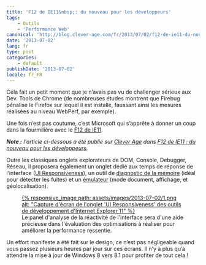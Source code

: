 ```yaml
---
title: 'F12 de IE11&nbsp;: du nouveau pour les développeurs'
tags:
    - Outils
    - 'Performance Web'
canonical: 'http://blog.clever-age.com/fr/2013/07/02/f12-de-ie11-du-nouveau-pour-les-developpeurs/'
date: '2013-07-02'
lang: fr
type: post
categories:
    - default
publishDate: '2013-07-02'
locale: fr_FR
---
```


Cela fait un petit moment que je n’avais pas vu de challenger sérieux aux Dev. Tools de Chrome (de nombreuses études montrent que Firebug pénalise le Firefox sur lequel il est installé, faussant ainsi les mesures réalisées au niveau WebPerf, par exemple).

Une fois n’est pas coutume, c’est Microsoft qui s’apprête à donner un coup dans la fourmilière avec le [F12 de IE11](http://msdn.microsoft.com/en-us/library/ie/bg182632(v=vs.85).aspx).

<!-- more -->

<em class="canonical">**Note&nbsp;:** l'article ci-dessous a été publié sur [Clever Age](http://www.clever-age.com/fr/) dans [F12 de IE11&nbsp;: du nouveau pour les développeurs](http://blog.clever-age.com/fr/2013/07/02/f12-de-ie11-du-nouveau-pour-les-developpeurs/).</em>

Outre les classiques onglets explorateurs de DOM, Console, Debugger, Réseau, il proposera également un onglet dédié aux temps de réponse de l’interface ([UI Responsiveness](http://msdn.microsoft.com/en-us/library/ie/dn255009(v=vs.85).aspx)), un outil de [diagnostic de la mémoire](http://msdn.microsoft.com/en-us/library/ie/dn255003(v=vs.85).aspx) (idéal pour détecter les fuites) et un [émulateur](http://msdn.microsoft.com/en-us/library/ie/dn255001(v=vs.85).aspx) (mode document, affichage, et géolocalisation).

<figure>
  <a data-featherlight="image" href="/assets/images/2013-07-02/1.png" title="Voir en plus grand">
    {% responsive_image path: assets/images/2013-07-02/1.png alt: "Capture d'écran de l'onglet 'UI Responsiveness' des outils de développement d'Internet Explorer 11" %}
  </a>
  <figcaption>Le panel d'analyse de la réactivité de l'interface sera d'une aide précieuse dans l'évaluation des optimisations à réaliser pour améliorer la performance ressentie.</figcaption>
</figure>

Un effort manifeste a été fait sur le design, ce n’est pas négligeable quand vous passez plusieurs heures par jour sur ces écrans. Il n’y a plus qu’à attendre la mise à jour de Windows 8 vers 8.1 pour profiter de tout cela !

